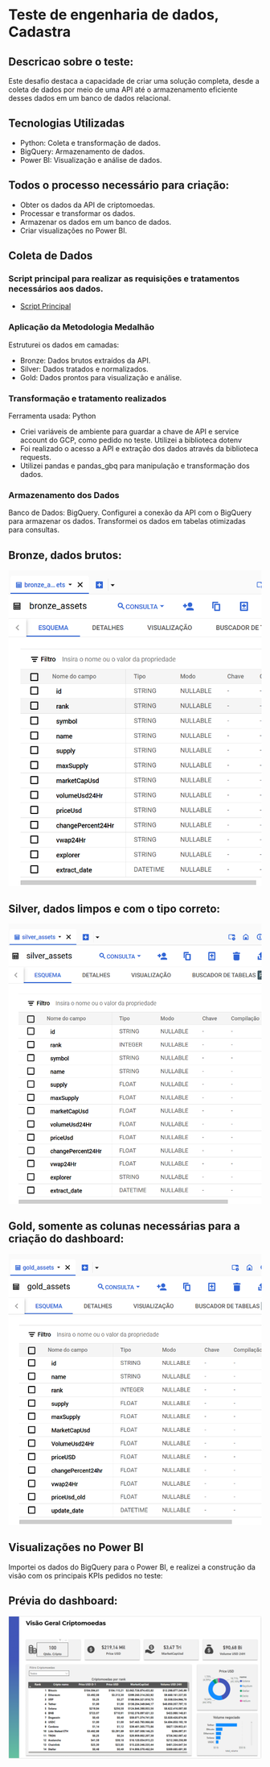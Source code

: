 ﻿# Teste de engenharia de dados, Cadastra

## Descricao sobre o teste:
Este desafio destaca a capacidade de criar uma solução completa, desde a coleta de dados por meio de uma API até o armazenamento eficiente desses dados em um banco de dados relacional.

## Tecnologias Utilizadas
- Python: Coleta e transformação de dados.
- BigQuery: Armazenamento de dados.
- Power BI: Visualização e análise de dados.

## Todos o processo necessário para criação: 

- Obter os dados da API de criptomoedas.
- Processar e transformar os dados.
- Armazenar os dados em um banco de dados.
- Criar visualizações no Power BI.

## Coleta de Dados

### Script principal para realizar as requisições e tratamentos necessários aos dados.
- [Script Principal](scritps)

### Aplicação da Metodologia Medalhão
Estruturei os dados em camadas:
- Bronze: Dados brutos extraídos da API.
- Silver: Dados tratados e normalizados.
- Gold: Dados prontos para visualização e análise.

### Transformação e tratamento realizados
Ferramenta usada: Python
- Criei variáveis de ambiente para guardar a chave de API e service account do GCP, como pedido no teste. Utilizei a biblioteca dotenv
- Foi realizado o acesso a API e extração dos dados através da biblioteca requests.
- Utilizei pandas e pandas_gbq para manipulação e transformação dos dados.

### Armazenamento dos Dados
Banco de Dados: BigQuery.
Configurei a conexão da API com o BigQuery para armazenar os dados.
Transformei os dados em tabelas otimizadas para consultas.

## Bronze, dados brutos:
![model](src/bronze_assets.png)

## Silver, dados limpos e com o tipo correto:
![model](src/silver_assets.png)

## Gold, somente as colunas necessárias para a criação do dashboard:
![model](src/gold_assets.png)

## Visualizações no Power BI
Importei os dados do BigQuery para o Power BI, e realizei a construção da visão com os principais KPIs pedidos no teste: 

## Prévia do dashboard:
![model](src/dashboard_vfinal.png)
